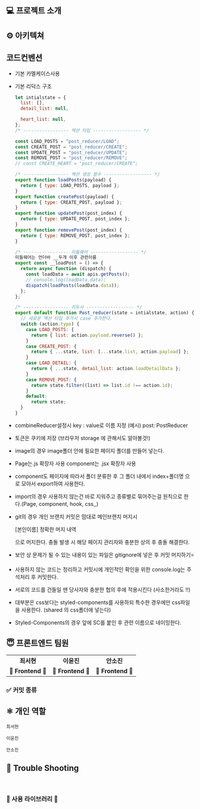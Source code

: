 

## 💻 프로젝트 소개



## ⚙️ 아키텍쳐

## 코드컨벤션
- 기본 카멜케이스사용
- 기본 리덕스 구조
    
    ```jsx
    let intialstate = {
      list: [],
      detail_list: null,
    
      heart_list: null,
    };
    /* ----------------- 액션 타입 ------------------ */
    
    const LOAD_POSTS = "post_reducer/LOAD";
    const CREATE_POST = "post_reducer/CREATE";
    const UPDATE_POST = "post_reducer/UPDATE";
    const REMOVE_POST = "post_reducer/REMOVE";
    // const CREATE_HEART = "post_reducer/CREATE";
    
    /* ----------------- 액션 생성 함수 ------------------ */
    export function loadPosts(payload) {
      return { type: LOAD_POSTS, payload };
    }
    export function createPost(payload) {
      return { type: CREATE_POST, payload };
    }
    export function updatePost(post_index) {
      return { type: UPDATE_POST, post_index };
    }
    export function removePost(post_index) {
      return { type: REMOVE_POST, post_index };
    }
    
    /* ----------------- 미들웨어 ------------------ */
    미들웨어는 언더바 __두개 이후 관련이름
    export const __loadPost = () => {
      return async function (dispatch) {
        const loadData = await apis.getPosts();
        // console.log(loadData.data);
        dispatch(loadPosts(loadData.data));
      };
    };
    
    /* ----------------- 리듀서 ------------------ */
    export default function Post_reducer(state = intialstate, action) {
      // 새로운 액션 타입 추가시 case 추가한다.
      switch (action.type) {
        case LOAD_POSTS: {
          return { list: action.payload.reverse() };
        }
        case CREATE_POST: {
          return { ...state, list: [...state.list, action.payload] };
        }
        case LOAD_DETAIL: {
          return { ...state, detail_list: action.loadDetailData };
        }
        case REMOVE_POST: {
          return state.filter((list) => list.id !== action.id);
        }
        default:
          return state;
      }
    }
    ```
    
- combineReducer설정시 key : value로 이름 지정 (예시) post: PostReducer
- 토큰은 쿠키에 저장 (브라우저 storage 에 관해서도 알아볼것!)
    
    
- image의 경우 image폴더 안에 필요한 페이지 폴더를 만들어 넣는다.
- Page는.js 확장자 사용 component는 .jsx 확장자 사용
- component도 페이지에 따라서 폴더 분류한 후 그 폴더 내에서 index+폴더명 으로 모아서 export하여 사용한다.
- import의 경우 사용하지 않는건 바로 지워주고 종류별로 묶어주는걸 원칙으로 한다.(Page, component, hook, css,,)
- git의 경우 개인 브랜치 커밋은 맘대로 메인브랜치 머지시
    
    [본인이름] 정확한 머지 내역
    
    으로 머지한다. 충돌 발생 시 해당 페이지 관리자와 충분한 상의 후 충돌 해결한다.
    
- 보안 상 문제가 될 수 있는 내용이 있는 파일은 gitignore에 넣은 후 커밋 머지하기⭐
- 사용하지 않는 코드는 정리하고 커밋시에 개인적인 확인을 위한 console.log는 주석처리 후 커밋한다.
- 서로의 코드를 건들일 땐 당사자와 충분한 협의 후에 적용시킨다 (사소한거라도 !!)
- 대부분은 css보다는 styled-components를 사용하되 특수한 경우에만 css파일을 사용한다. (shared 의 css폴더에 넣는다)
- Styled-Components의 경우 앞에 SC를 붙인 후 관련 이름으로 네이밍한다.


## 😇‍ 프론트엔드 팀원

<table>
  <tr>
    <td align="center"><b>최서현</b></td>
    <td align="center"><b>이윤진</b></td>
    <td align="center"><b>안소진</b></td>
    
  </tr>
  <tr>
    <td align="center"><b>🤩 Frontend 🤩 </b></td>
    <td align="center"><b>🤩 Frontend 🤩 </b></td>
      <td align="center"><b>🤩 Frontend 🤩 </b></td>
   
   
  </tr>
</table>

### ✅ 커밋 종류


## ⚛️ 개인 역할

<code>최서현</code> 

<code>이윤진</code>


<code>안소진</code>

## 🔨 Trouble Shooting

<br/>

### 👀 사용 라이브러리 👀
